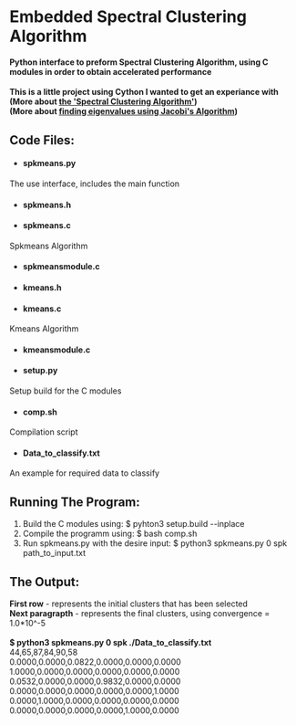 # Embedded Spectral Clustering Algorithm
#### Python interface to preform Spectral Clustering Algorithm, using C modules in order to obtain accelerated performance <br />
**This is a little project using Cython I wanted to get an experiance with** <br />
**(More about [the 'Spectral Clustering Algorithm'](https://en.wikipedia.org/wiki/Spectral_clustering))** <br />
**(More about [finding eigenvalues using Jacobi's Algorithm](https://en.wikipedia.org/wiki/Jacobi_eigenvalue_algorithm))** <br />

## Code Files:

- #### spkmeans.py
The use interface, includes the main function
- #### spkmeans.h
- #### spkmeans.c
Spkmeans Algorithm
- #### spkmeansmodule.c
- #### kmeans.h
- #### kmeans.c
Kmeans Algorithm
- #### kmeansmodule.c
- #### setup.py
Setup build for the C modules
- #### comp.sh
Compilation script
- #### Data_to_classify.txt
An example for required data to classify

## Running The Program:
1. Build the C modules using: $ pyhton3 setup.build --inplace
2. Compile the programm using: $ bash comp.sh
3. Run spkmeans.py with the desire input: $ python3 spkmeans.py 0 spk path_to_input.txt

## The Output:
**First row** - represents the initial clusters that has been selected <br />
**Next paragrapth** - represents the final clusters, using convergence = 1.0*10^-5 <br />
<br />
**$ python3 spkmeans.py 0 spk ./Data_to_classify.txt <br />**
44,65,87,84,90,58 <br />
0.0000,0.0000,0.0822,0.0000,0.0000,0.0000 <br />
1.0000,0.0000,0.0000,0.0000,0.0000,0.0000 <br />
0.0532,0.0000,0.0000,0.9832,0.0000,0.0000 <br />
0.0000,0.0000,0.0000,0.0000,0.0000,1.0000 <br />
0.0000,1.0000,0.0000,0.0000,0.0000,0.0000 <br />
0.0000,0.0000,0.0000,0.0000,1.0000,0.0000 <br />

